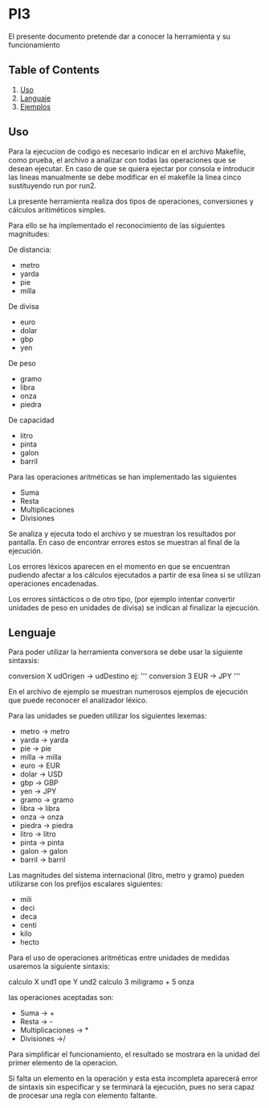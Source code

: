 # Pl3

El presente documento pretende dar a conocer la herramienta y su funcionamiento


## Table of Contents
1. [Uso](#Uso)
3. [Languaje](#Languaje)
4. [Ejemplos](#Ejemplos)


## Uso

Para la ejecucion de codigo es necesario indicar en el archivo Makefile, como prueba, el archivo a analizar con todas las operaciones que se desean ejecutar.
En caso de que se quiera ejectar por consola e introducir las lineas manualmente se debe modificar en el makefile la linea cinco sustituyendo run por run2.

La presente herramienta realiza dos tipos de operaciones, conversiones y cálculos aritiméticos simples.

Para ello se ha implementado el reconocimiento de las siguientes magnitudes:

De distancia:
- metro 
- yarda
- pie 
- milla 

De divisa
- euro
- dolar
- gbp
- yen

De peso
- gramo
- libra
- onza
- piedra

De capacidad
- litro
- pinta
- galon
- barril

Para las operaciones aritméticas se han implementado las siguientes

- Suma
- Resta
- Multiplicaciones
- Divisiones

Se analiza y ejecuta todo el archivo y se muestran los resultados por pantalla. En caso de encontrar errores estos se muestran al final de la ejecución.

Los errores léxicos aparecen en el momento en que se encuentran pudiendo afectar a los cálculos ejecutados a partir de esa línea si se utilizan operaciones encadenadas.

Los errores sintácticos o de otro tipo, (por ejemplo intentar convertir unidades de peso en unidades de divisa) se indican al finalizar la ejecución.

## Lenguaje

Para poder utilizar la herramienta conversora se debe usar la siguiente sintaxsis:

conversion X  udOrigen -> udDestino
ej:
'''
conversion 3 EUR -> JPY 
'''

En el archivo de ejemplo se muestran numerosos ejemplos de ejecución que puede reconocer el analizador léxico.

Para las unidades se pueden utilizar los siguientes lexemas:
- metro -> metro
- yarda -> yarda
- pie -> pie
- milla  -> milla
- euro -> EUR
- dolar -> USD
- gbp  -> GBP
- yen  -> JPY
- gramo -> gramo
- libra -> libra
- onza -> onza
- piedra -> piedra
- litro  -> litro
- pinta -> pinta
- galon -> galon
- barril  -> barril

Las magnitudes del sistema internacional (litro, metro y gramo) pueden utilizarse con los prefijos escalares siguientes:

- mili    
- deci   
- deca   
- centi  
- kilo   
- hecto   


Para el uso de operaciones aritméticas entre unidades de medidas usaremos la siguiente sintaxis:

 calculo X und1 ope Y und2
 calculo 3 miligramo + 5 onza

las operaciones aceptadas son:
- Suma  -> +
- Resta -> -
- Multiplicaciones -> *
- Divisiones ->/

Para simplificar el funcionamiento, el resultado se mostrara en la unidad del primer elemento de la operacion.

Si falta un elemento en la operación y esta esta incompleta aparecerá error de sintaxis sin especificar y se terminará la ejecución, pues no sera capaz de procesar una regla con elemento faltante.


